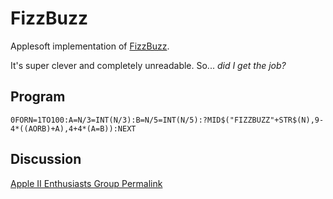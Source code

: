 # FizzBuzz

Applesoft implementation of [FizzBuzz](https://en.wikipedia.org/wiki/Fizz_buzz#:~:text=Fizz%20buzz%20is%20a%20group,with%20the%20word%20%22fizzbuzz%22.).

It's super clever and completely unreadable. So... _did I get the job?_

## Program

`0FORN=1TO100:A=N/3=INT(N/3):B=N/5=INT(N/5):?MID$("FIZZBUZZ"+STR$(N),9-4*((AORB)+A),4+4*(A=B)):NEXT`

## Discussion

[Apple II Enthusiasts Group Permalink](https://www.facebook.com/groups/5251478676/permalink/10158219971213677/)
